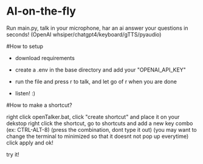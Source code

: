 # AI-on-the-fly
Run main.py, talk in your microphone, har an ai answer your questions in seconds! (OpenAI whsiper/chatgpt4/keyboard/gTTS/pyaudio)

#How to setup

- download requirements

- create a .env in the base directory and add your "OPENAI_API_KEY"

- run the file and press r to talk, and let go of r when you are done

- listen! :)

#How to make a shortcut?

right click openTalker.bat, click "create shortcut" and place it on your dekstop
right click the shortcut, go to shortcuts and add a new key combo (ex: CTRL-ALT-8) 
(press the combination, dont type it out)
(you may want to change the terminal to minimized so that it doesnt not pop up everytime)
click apply and ok!

try it!

